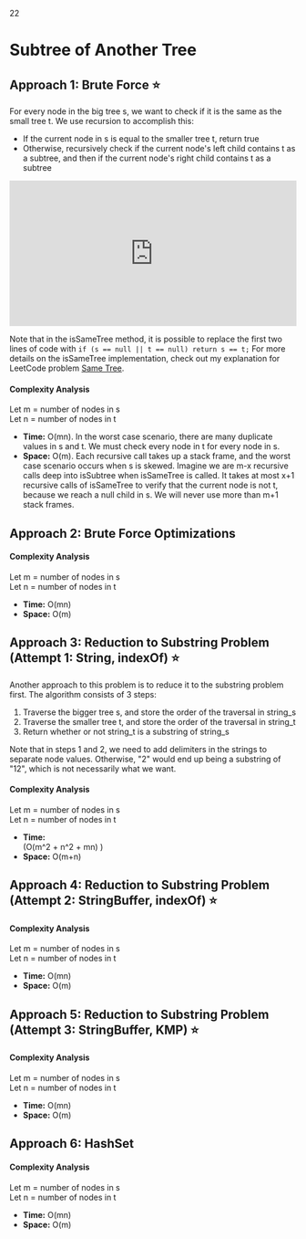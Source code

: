 22

<script src="https://polyfill.io/v3/polyfill.min.js?features=es6"></script>
<script id="MathJax-script" async src="https://cdn.jsdelivr.net/npm/mathjax@3/es5/tex-mml-chtml.js"></script>

# Subtree of Another Tree 

## Approach 1: Brute Force ⭐
For every node in the big tree s, we want to check if it is the same as the small tree t. We use recursion to accomplish this:
- If the current node in s is equal to the smaller tree t, return true
- Otherwise, recursively check if the current node's left child contains t as a subtree, and then if the current node's right child contains t as a subtree

<iframe src="https://leetcode.com/playground/YxKD2YGD/shared" frameBorder="0" width="100%" height="255"></iframe>

Note that in the isSameTree method, it is possible to replace the first two lines of code with `if (s == null || t == null) return s == t;`
For more details on the isSameTree implementation, check out my explanation for LeetCode problem [Same Tree](../0100_Same-Tree/Explanation.md).

#### Complexity Analysis
Let m = number of nodes in s  
Let n = number of nodes in t
- **Time:** O(mn). In the worst case scenario, there are many duplicate values in s and t. We must check every node in t for every node in s.  
- **Space:** O(m). Each recursive call takes up a stack frame, and the worst case scenario occurs when s is skewed. Imagine we are m-x recursive calls deep into isSubtree when isSameTree is called. It takes at most x+1 recursive calls of isSameTree to verify that the current node is not t, because we reach a null child in s. We will never use more than m+1 stack frames.

## Approach 2: Brute Force Optimizations

#### Complexity Analysis
Let m = number of nodes in s  
Let n = number of nodes in t
- **Time:** O(mn)
- **Space:** O(m)

## Approach 3: Reduction to Substring Problem (Attempt 1: String, indexOf) ⭐
Another approach to this problem is to reduce it to the substring problem first. The algorithm consists of 3 steps:
1. Traverse the bigger tree s, and store the order of the traversal in string_s
2. Traverse the smaller tree t, and store the order of the traversal in string_t
3. Return whether or not string_t is a substring of string_s

Note that in steps 1 and 2, we need to add delimiters in the strings to separate node values. Otherwise, "2" would end up being a substring of "12", which is not necessarily what we want.

#### Complexity Analysis
Let m = number of nodes in s  
Let n = number of nodes in t
- **Time:** <div>\(O(m^2 + n^2 + mn) \)</div>
- **Space:** O(m+n)

## Approach 4: Reduction to Substring Problem (Attempt 2: StringBuffer, indexOf) ⭐

#### Complexity Analysis
Let m = number of nodes in s  
Let n = number of nodes in t
- **Time:** O(mn)
- **Space:** O(m)

## Approach 5: Reduction to Substring Problem (Attempt 3: StringBuffer, KMP) ⭐

#### Complexity Analysis
Let m = number of nodes in s  
Let n = number of nodes in t
- **Time:** O(mn)
- **Space:** O(m)

## Approach 6: HashSet

#### Complexity Analysis
Let m = number of nodes in s  
Let n = number of nodes in t
- **Time:** O(mn)
- **Space:** O(m)
